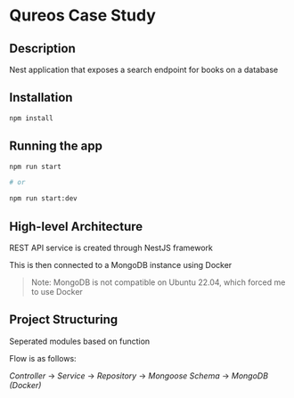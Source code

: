 # Qureos Case Study
## Description

Nest application that exposes a search endpoint for books on a database

## Installation

```bash
npm install
```

## Running the app

```bash
npm run start

# or

npm run start:dev
```

## High-level Architecture

REST API service is created through NestJS framework

This is then connected to a MongoDB instance using Docker

> Note: MongoDB is not compatible on Ubuntu 22.04, which forced me to use Docker

## Project Structuring

Seperated modules based on function

Flow is as follows:

*Controller* -> *Service* -> *Repository* -> *Mongoose Schema* -> *MongoDB (Docker)*